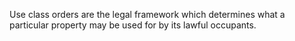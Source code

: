Use class orders are the legal framework which determines what a particular property may be used for by its lawful occupants.